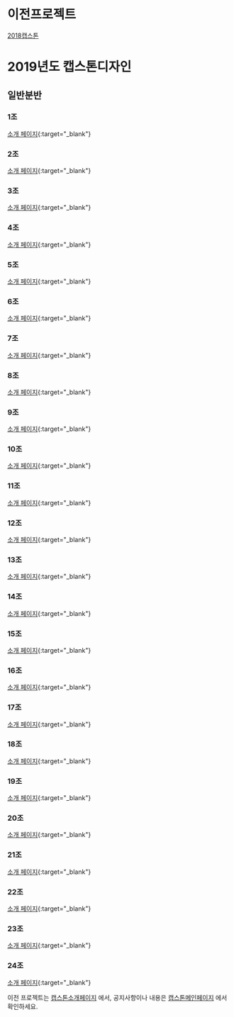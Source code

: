 <meta name="gc:client-id" content="a11a1bda412d928fb39a">
<meta name="gc:client-secret" content="92b7cf30bc42c49d589a10372c3f9ff3bb310037">

# 이전프로젝트

   [2018캡스톤](https://kookmin-sw.github.io/2018/)


# 2019년도 캡스톤디자인

## 일반분반

### 1조
[소개 페이지](https://kookmin-sw.github.io/2019-cap1-2019_1){:target="_blank"}
<div class="github-card" data-github="kookmin-sw/2019-cap1-2019_1" data-width="100%" data-height="150" data-theme="default" data-target="blank"></div>

### 2조
[소개 페이지](https://kookmin-sw.github.io/2019-cap1-2019_2){:target="_blank"}
<div class="github-card" data-github="kookmin-sw/2019-cap1-2019_2" data-width="100%" data-height="150" data-theme="default" data-target="blank"></div>

### 3조
[소개 페이지](https://kookmin-sw.github.io/2019-cap1-2019_3){:target="_blank"}
<div class="github-card" data-github="kookmin-sw/2019-cap1-2019_3" data-width="100%" data-height="150" data-theme="default" data-target="blank"></div>

### 4조
[소개 페이지](https://kookmin-sw.github.io/2019-cap1-2019_4){:target="_blank"}
<div class="github-card" data-github="kookmin-sw/2019-cap1-2019_4" data-width="100%" data-height="150" data-theme="default" data-target="blank"></div>

### 5조
[소개 페이지](https://kookmin-sw.github.io/2019-cap1-2019_5){:target="_blank"}
<div class="github-card" data-github="kookmin-sw/2019-cap1-2019_5" data-width="100%" data-height="150" data-theme="default" data-target="blank"></div>

### 6조
[소개 페이지](https://kookmin-sw.github.io/2019-cap1-2019_6){:target="_blank"}
<div class="github-card" data-github="kookmin-sw/2019-cap1-2019_6" data-width="100%" data-height="150" data-theme="default" data-target="blank"></div>

### 7조
[소개 페이지](https://kookmin-sw.github.io/2019-cap1-2019_7){:target="_blank"}
<div class="github-card" data-github="kookmin-sw/2019-cap1-2019_7" data-width="100%" data-height="150" data-theme="default" data-target="blank"></div>

### 8조
[소개 페이지](https://kookmin-sw.github.io/2019-cap1-2019_8){:target="_blank"}
<div class="github-card" data-github="kookmin-sw/2019-cap1-2019_8" data-width="100%" data-height="150" data-theme="default" data-target="blank"></div>

### 9조
[소개 페이지](https://kookmin-sw.github.io/2019-cap1-2019_9){:target="_blank"}
<div class="github-card" data-github="kookmin-sw/2019-cap1-2019_9" data-width="100%" data-height="150" data-theme="default" data-target="blank"></div>

### 10조
[소개 페이지](https://kookmin-sw.github.io/2019-cap1-2019_10){:target="_blank"}
<div class="github-card" data-github="kookmin-sw/2019-cap1-2019_10" data-width="100%" data-height="150" data-theme="default" data-target="blank"></div>

### 11조
[소개 페이지](https://kookmin-sw.github.io/2019-cap1-2019_11){:target="_blank"}
<div class="github-card" data-github="kookmin-sw/2019-cap1-2019_11" data-width="100%" data-height="150" data-theme="default" data-target="blank"></div>

### 12조
[소개 페이지](https://kookmin-sw.github.io/2019-cap1-2019_12){:target="_blank"}
<div class="github-card" data-github="kookmin-sw/2019-cap1-2019_12" data-width="100%" data-height="150" data-theme="default" data-target="blank"></div>

### 13조
[소개 페이지](https://kookmin-sw.github.io/2019-cap1-2019_13){:target="_blank"}
<div class="github-card" data-github="kookmin-sw/2019-cap1-2019_13" data-width="100%" data-height="150" data-theme="default" data-target="blank"></div>

### 14조
[소개 페이지](https://kookmin-sw.github.io/2019-cap1-2019_14){:target="_blank"}
<div class="github-card" data-github="kookmin-sw/2019-cap1-2019_14" data-width="100%" data-height="150" data-theme="default" data-target="blank"></div>

### 15조
[소개 페이지](https://kookmin-sw.github.io/2019-cap1-2019_15){:target="_blank"}
<div class="github-card" data-github="kookmin-sw/2019-cap1-2019_15" data-width="100%" data-height="150" data-theme="default" data-target="blank"></div>

### 16조
[소개 페이지](https://kookmin-sw.github.io/2019-cap1-2019_16){:target="_blank"}
<div class="github-card" data-github="kookmin-sw/2019-cap1-2019_16" data-width="100%" data-height="150" data-theme="default" data-target="blank"></div>

### 17조
[소개 페이지](https://kookmin-sw.github.io/2019-cap1-2019_17){:target="_blank"}
<div class="github-card" data-github="kookmin-sw/2019-cap1-2019_17" data-width="100%" data-height="150" data-theme="default" data-target="blank"></div>

### 18조
[소개 페이지](https://github.com/kookmin-sw/2019-cap1-18){:target="_blank"}
<div class="github-card" data-github="kookmin-sw/2019-cap1-18" data-width="100%" data-height="150" data-theme="default" data-target="blank"></div>

### 19조
[소개 페이지](https://kookmin-sw.github.io/2019-cap1-2019_19){:target="_blank"}
<div class="github-card" data-github="kookmin-sw/2019-cap1-2019_19" data-width="100%" data-height="150" data-theme="default" data-target="blank"></div>

### 20조
[소개 페이지](https://kookmin-sw.github.io/2019-cap1-2019_20){:target="_blank"}
<div class="github-card" data-github="kookmin-sw/2019-cap1-2019_20" data-width="100%" data-height="150" data-theme="default" data-target="blank"></div>

### 21조
[소개 페이지](https://kookmin-sw.github.io/2019-cap1-2019_21){:target="_blank"}
<div class="github-card" data-github="kookmin-sw/2019-cap1-2019_21" data-width="100%" data-height="150" data-theme="default" data-target="blank"></div>

### 22조
[소개 페이지](https://kookmin-sw.github.io/2019-cap1-2019_22){:target="_blank"}
<div class="github-card" data-github="kookmin-sw/2019-cap1-2019_22" data-width="100%" data-height="150" data-theme="default" data-target="blank"></div>

### 23조
[소개 페이지](https://kookmin-sw.github.io/2019-cap1-2019_23){:target="_blank"}
<div class="github-card" data-github="kookmin-sw/2019-cap1-2019_23" data-width="100%" data-height="150" data-theme="default" data-target="blank"></div>

### 24조
[소개 페이지](https://kookmin-sw.github.io/2019-cap1-2019_24){:target="_blank"}
<div class="github-card" data-github="kookmin-sw/2019-cap1-2019_24" data-width="100%" data-height="150" data-theme="default" data-target="blank"></div>


<script src="//kookmin-sw.github.io/card/widget.js"></script>

이전 프로젝트는 [캡스톤소개페이지](https://kookmin-sw.github.io/2018/) 에서,
공지사항이나 내용은 [캡스톤메인페이지](http://capstone.cs.kookmin.ac.kr/) 에서 확인하세요.

